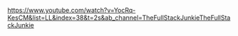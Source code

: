 https://www.youtube.com/watch?v=YocRq-KesCM&list=LL&index=38&t=2s&ab_channel=TheFullStackJunkieTheFullStackJunkie